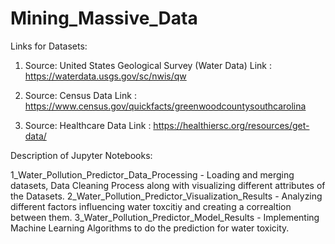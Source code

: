 # Mining_Massive_Data

Links for Datasets:

1. Source: United States Geological Survey (Water Data)
   Link : https://waterdata.usgs.gov/sc/nwis/qw
   
2. Source: Census Data
   Link : https://www.census.gov/quickfacts/greenwoodcountysouthcarolina

3. Source: Healthcare Data
   Link : https://healthiersc.org/resources/get-data/
   
Description of Jupyter Notebooks:

1_Water_Pollution_Predictor_Data_Processing - Loading and merging datasets, Data Cleaning Process along with visualizing different attributes of the Datasets.
2_Water_Pollution_Predictor_Visualization_Results - Analyzing different factors influencing water toxcitiy and creating a correaltion between them.
3_Water_Pollution_Predictor_Model_Results - Implementing Machine Learning Algorithms to do the prediction for water toxicity. 
